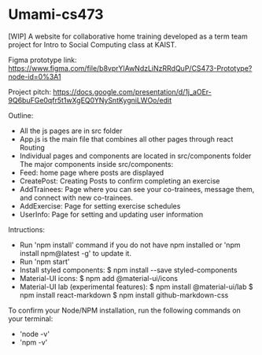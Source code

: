 # Umami-cs473

[WIP] A website for collaborative home training developed as a term team project for Intro to Social Computing class at KAIST.

Figma prototype link: https://www.figma.com/file/b8vprYlAwNdzLiNzRRdQuP/CS473-Prototype?node-id=0%3A1

Project pitch: https://docs.google.com/presentation/d/1j_aOEr-9Q6buFGe0qfr5t1wXgEQ0YNySntKygniLWOo/edit

Outline:
- All the js pages are in src folder
- App.js is the main file that combines all other pages through react Routing
- Individual pages and components are located in src/components folder
The major components inside src/components:
- Feed: home page where posts are displayed
- CreatePost: Creating Posts to confirm completing an exercise
- AddTrainees: Page where you can see your co-trainees, message them, and connect with new co-trainees.
- AddExercise: Page for setting exercise schedules
- UserInfo: Page for setting and updating user information


Intructions:
- Run 'npm install' command if you do not have npm installed or 'npm install npm@latest -g' to update it.
- Run 'npm start'
- Install styled components:
  $ npm install --save styled-components
- Material-UI icons:
  $ npm add @material-ui/icons
- Material-UI lab (experimental features):
  $ npm install @material-ui/lab
$ npm install react-markdown
$ npm install github-markdown-css

To confirm your Node/NPM installation, run the following commands on your terminal:
- 'node -v'
- 'npm -v'

